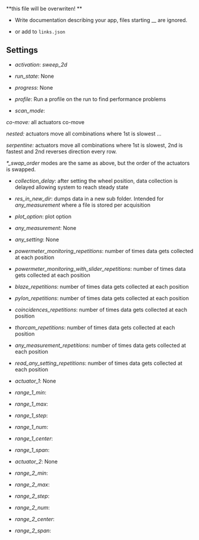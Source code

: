 **this file will be overwriten! **

 - Write documentation describing your app, files starting __ are ignored.

 - or add to `links.json`

## Settings

 - *activation*: <i>sweep_2d</i>

 - *run_state*: None

 - *progress*: None

 - *profile*: Run a profile on the run to find performance problems

 - *scan_mode*: 
<p><i>co-move:</i> all actuators co-move
<p><i>nested:</i> actuators move all combinations where 1st is slowest ...
<p><i>serpentine:</i> actuators move all combinations where 1st is slowest, 2nd is fastest and 2nd reverses direction every row.
<p><i>*_swap_order</i> modes are the same as above, but the order of the actuators is swapped.</p>


 - *collection_delay*: after setting the wheel position, data collection is delayed allowing system to reach steady state

 - *res_in_new_dir*: dumps data in a new sub folder. Intended for <i>any_measurement</i> where a file is stored per acquisition

 - *plot_option*: plot option

 - *any_measurement*: None

 - *any_setting*: None

 - *powermeter_monitoring_repetitions*: number of times data gets collected at each position

 - *powermeter_monitoring_with_slider_repetitions*: number of times data gets collected at each position

 - *blaze_repetitions*: number of times data gets collected at each position

 - *pylon_repetitions*: number of times data gets collected at each position

 - *coincidences_repetitions*: number of times data gets collected at each position

 - *thorcam_repetitions*: number of times data gets collected at each position

 - *any_measurement_repetitions*: number of times data gets collected at each position

 - *read_any_setting_repetitions*: number of times data gets collected at each position

 - *actuator_1*: None

 - *range_1_min*: 

 - *range_1_max*: 

 - *range_1_step*: 

 - *range_1_num*: 

 - *range_1_center*: 

 - *range_1_span*: 

 - *actuator_2*: None

 - *range_2_min*: 

 - *range_2_max*: 

 - *range_2_step*: 

 - *range_2_num*: 

 - *range_2_center*: 

 - *range_2_span*: 

